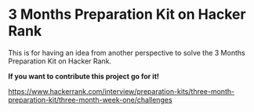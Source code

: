 # 3 Months Preparation Kit on Hacker Rank

This is for having an idea from another perspective to solve the 3 Months Preparation Kit on Hacker Rank.

**If you want to contribute this project go for it!**

https://www.hackerrank.com/interview/preparation-kits/three-month-preparation-kit/three-month-week-one/challenges

